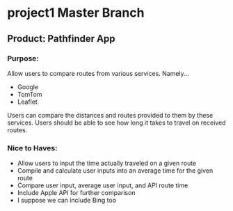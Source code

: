 # project1 Master Branch

## Product: Pathfinder App

### Purpose:
Allow users to compare routes from various services. Namely...
 - Google
 - TomTom
 - Leaflet
 
 Users can compare the distances and routes provided to them by these services. Users should be able to see how long it takes to travel on received routes.

### Nice to Haves:
 - Allow users to input the time actually traveled on a given route
 - Compile and calculate user inputs into an average time for the given route
 - Compare user input, average user input, and API route time
 - Include Apple API for further comparison
 - I suppose we can include Bing too
